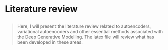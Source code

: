# Literature review

<p align="center">
<script src="https://unpkg.com/@lottiefiles/lottie-player@latest/dist/lottie-player.js"></script>
<lottie-player src="https://assets2.lottiefiles.com/private_files/lf30_pguaf3lh.json"  background="transparent"  speed="1"  style="width: 300px; height: 300px;"  loop controls autoplay></lottie-player>
</p>

##

> Here, I will present the literature review related to autoencoders, variational autoencoders and other essential methods associated with the Deep Generative Modelling. The latex file will review what has been developed in these areas.
